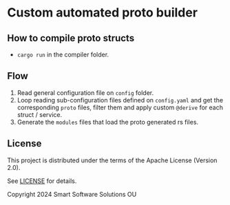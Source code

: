 # Custom automated proto builder

## How to compile proto structs

* `cargo run` in the compiler folder.

## Flow

1. Read general configuration file on `config` folder.
2. Loop reading sub-configuration files defined on `config.yaml` and get the corresponding `proto` files, filter them and apply custom `@derive` for each struct / service.
3. Generate the `modules` files that load the proto generated rs files.

## License

This project is distributed under the terms of the Apache License (Version 2.0).

See [LICENSE](https://github.com/tokio-rs/prost/blob/master/LICENSE) for details.

Copyright 2024 Smart Software Solutions OU
